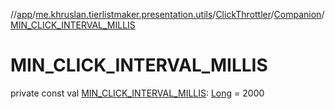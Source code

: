 //[app](../../../../index.md)/[me.khruslan.tierlistmaker.presentation.utils](../../index.md)/[ClickThrottler](../index.md)/[Companion](index.md)/[MIN_CLICK_INTERVAL_MILLIS](-m-i-n_-c-l-i-c-k_-i-n-t-e-r-v-a-l_-m-i-l-l-i-s.md)

# MIN_CLICK_INTERVAL_MILLIS

private const val [MIN_CLICK_INTERVAL_MILLIS](-m-i-n_-c-l-i-c-k_-i-n-t-e-r-v-a-l_-m-i-l-l-i-s.md): [Long](https://kotlinlang.org/api/latest/jvm/stdlib/kotlin/-long/index.html) = 2000
